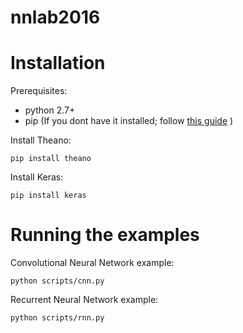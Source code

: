 # nnlab2016

# Installation

Prerequisites:

- python 2.7+
- pip (If you dont have it installed; follow [this  guide](https://pip.pypa.io/en/stable/installing/) )

Install Theano:

`pip install theano`

Install Keras:

`pip install keras`

# Running the examples

Convolutional Neural Network example:

`python scripts/cnn.py`

Recurrent Neural Network example:

`python scripts/rnn.py`
